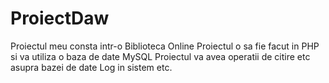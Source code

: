 # ProiectDaw

Proiectul meu consta intr-o Biblioteca Online
Proiectul o sa fie facut in PHP si va utiliza o baza de date MySQL
Proiectul va avea operatii de citire etc asupra bazei de date
Log in sistem
etc.
